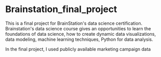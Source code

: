 # Brainstation_final_project
This is a final project for BrainStation's data science certification. Brainstation's data science course gives an opportunities to learn the foundations of data science, how to create dynamic data visualizations, data modeling, machine learning techniques, Python for data analysis. 

In the final project, I used publicly available marketing campaign data
